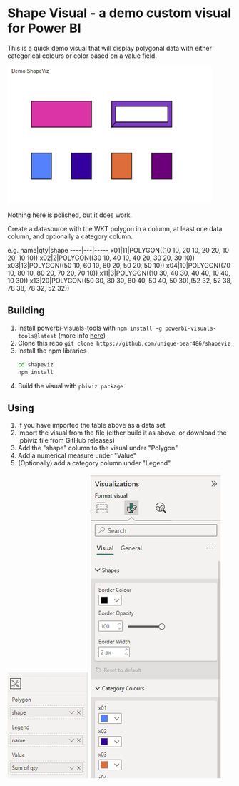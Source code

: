 # Shape Visual - a demo custom visual for Power BI

This is a quick demo visual that will display polygonal data with either categorical colours or color based on a value field.

![Demo](images/output.png)

Nothing here is polished, but it does work.

Create a datasource with the WKT polygon in a column, at least one data column, and optionally a category column.

e.g.
name|qty|shape
----|---|-----
x01|11|POLYGON((10 10, 20 10, 20 20, 10 20, 10 10))
x02|2|POLYGON((30 10, 40 10, 40 20, 30 20, 30 10))
x03|13|POLYGON((50 10, 60 10, 60 20, 50 20, 50 10))
x04|10|POLYGON((70 10, 80 10, 80 20, 70 20, 70 10))
x11|3|POLYGON((10 30, 40 30, 40 40, 10 40, 10 30))
x13|20|POLYGON((50 30, 80 30, 80 40, 50 40, 50 30),(52 32, 52 38, 78 38, 78 32, 52 32))


## Building
1. Install powerbi-visuals-tools with `npm install -g powerbi-visuals-tools@latest` (more info [here](https://learn.microsoft.com/en-us/power-bi/developer/visuals/environment-setup))
2. Clone this repo `git clone https://github.com/unique-pear486/shapeviz`
3. Install the npm libraries 
   ```bash
   cd shapeviz
   npm install
   ```
4. Build the visual with `pbiviz package`

## Using
1. If you have imported the table above as a data set
2. Import the visual from the file (either build it as above, or download the .pbiviz file from GitHub releases)
3. Add the "shape" column to the visual under "Polygon"
4. Add a numerical measure under "Value"
5. (Optionally) add a category column under "Legend"

![Data Mapping](images/data_mapping.png)
![Settings](images/settings.png)